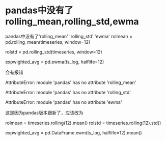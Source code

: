# pandas中没有了rolling_mean,rolling_std,ewma

pandas中没有了'rolling_mean' 'rolling_std' 'ewma'
rolmean = pd.rolling_mean(timeseries, window=12)

rolstd = pd.rolling_std(timeseries, window=12)

expwighted_avg = pd.ewma(ts_log, halflife=12)

会有报错

AttributeError: module 'pandas' has no attribute 'rolling_mean'

AttributeError: module 'pandas' has no attribute 'rolling_std'

AttributeError: module 'pandas' has no attribute 'ewma'

这是因为pandas版本跟新了，应该改为

rolmean = timeseries.rolling(12).mean()
rolstd = timeseries.rolling(12).std()

expwighted_avg = pd.DataFrame.ewm(ts_log, halflife=12).mean()